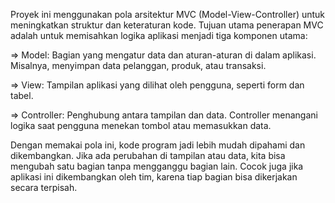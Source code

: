 Proyek ini menggunakan pola arsitektur MVC (Model-View-Controller) untuk meningkatkan struktur dan keteraturan kode. Tujuan utama penerapan MVC adalah untuk memisahkan logika aplikasi menjadi tiga komponen utama:

=> Model: Bagian yang mengatur data dan aturan-aturan di dalam aplikasi. Misalnya, menyimpan data pelanggan, produk, atau transaksi.

=> View: Tampilan aplikasi yang dilihat oleh pengguna, seperti form dan tabel.

=> Controller: Penghubung antara tampilan dan data. Controller menangani logika saat pengguna menekan tombol atau memasukkan data.

Dengan memakai pola ini, kode program jadi lebih mudah dipahami dan dikembangkan. Jika ada perubahan di tampilan atau data, kita bisa mengubah satu bagian tanpa mengganggu bagian lain. Cocok juga jika aplikasi ini dikembangkan oleh tim, karena tiap bagian bisa dikerjakan secara terpisah.
